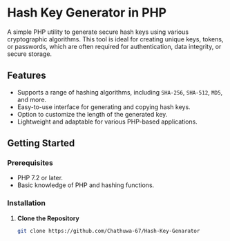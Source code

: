 # Hash Key Generator in PHP

A simple PHP utility to generate secure hash keys using various cryptographic algorithms. This tool is ideal for creating unique keys, tokens, or passwords, which are often required for authentication, data integrity, or secure storage.

## Features

- Supports a range of hashing algorithms, including `SHA-256`, `SHA-512`, `MD5`, and more.
- Easy-to-use interface for generating and copying hash keys.
- Option to customize the length of the generated key.
- Lightweight and adaptable for various PHP-based applications.

## Getting Started

### Prerequisites

- PHP 7.2 or later.
- Basic knowledge of PHP and hashing functions.

### Installation

1. **Clone the Repository**
   ```bash
   git clone https://github.com/Chathuwa-67/Hash-Key-Genarator
